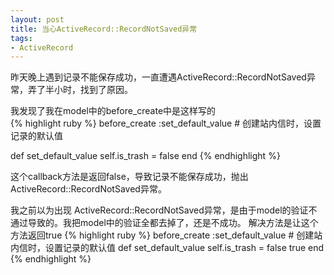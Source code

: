 ```yaml
---
layout: post
title: 当心ActiveRecord::RecordNotSaved异常
tags:
- ActiveRecord
---
```

             
昨天晚上遇到记录不能保存成功，一直遭遇ActiveRecord::RecordNotSaved异常，弄了半小时，找到了原因。

 我发现了我在model中的before_create中是这样写的       
{% highlight ruby %}
before_create :set_default_value # 创建站内信时，设置记录的默认值 

def set_default_value
  self.is_trash = false 
end
{% endhighlight %}
 
 这个callback方法是返回false，导致记录不能保存成功，抛出ActiveRecord::RecordNotSaved异常。
 
 我之前以为出现 ActiveRecord::RecordNotSaved异常，是由于model的验证不通过导致的。我把model中的验证全都去掉了，还是不成功。 解决方法是让这个方法返回true 
{% highlight ruby %}
before_create :set_default_value # 创建站内信时，设置记录的默认值 
def set_default_value
  self.is_trash = false
  true
end 
{% endhighlight %} 
